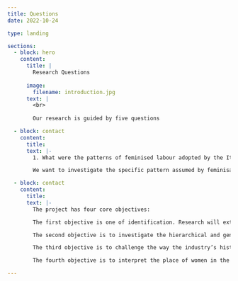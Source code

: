 ```yaml
---
title: Questions
date: 2022-10-24

type: landing

sections:
  - block: hero
    content:
      title: |
        Research Questions
        
      image:
        filename: introduction.jpg
      text: |
        <br>
        
        Our research is guided by five questions

  - block: contact
    content:
      title:
      text: |-
        1. What were the patterns of feminised labour adopted by the Italian film industry in the years 1945-85? 

        We want to investigate the specific pattern assumed by feminisation in an industry in which, after its re-establishment under Mussolini in the 1930s, most roles except for screen performance – including some of those considered ‘women’s work’ elsewhere – were filled by men. The re-ordering of gender roles in the phase of corporate expansion that was occasioned in the US by notions of business efficiency and stability, and in the UK by unionisation, occurred under the supervision of the Fascist state. After 1945, greater feminisation of ostensibly routine roles occurred alongside the breakthrough of some women into higher profile jobs. Throughout this period a central role in recruiting and training industry personnel was played by the national film school, the Centro Sperimentale di Cinematografia (CSC). With the cooperation secured from the CSC, the project will access archival records on the recruitment and progression over decades of female students and staff, illuminating the school’s role over several decades in contributing to, reinforcing, or undermining, industry gender norms. The producers and distributors’ association ANICA’s extensive archives will be researched from the perspective of gendered labour, paying attention to the economic treatment of different categories of worker and the role of women in the association itself.

  - block: contact
    content:
      title:
      text: |-
        The project has four core objectives: 

        The first objective is one of identification. Research will extend knowledge of women working as screenwriters, assistant directors, editors, production managers, producers, legal officers and set and costume designers. 

        The second objective is to investigate the hierarchical and gendered divisions of labour that governed the film industry, leading to the preclusion of key roles to women and a downplaying of the creative aspects of the spheres in which they were active (set and costume design, editing, dubbing, continuity and secretarial roles). 

        The third objective is to challenge the way the industry’s history has been written by valorising the personal papers of Mara Blasetti (one of the first female production managers), Cecilia Mangini (a pioneer director of documentaries who was always critical of the industry), and the screenwriter Suso Cecchi D’Amico and her daughters (both of whom later achieved prominence in state media institutions) – all of which will be catalogued and digitised in association with the Cineteca di Bologna. This will be complemented by oral histories of both past and present female film professionals.

        The fourth objective is to interpret the place of women in the industry adapting the insights of international research and those deriving from the methodologies adapted to the Italian case. In publications, documentary films, a photographic exhibition and other outputs, the team will elaborate on project archival work and interviews to highlight the varied nature of the obstacles women faced and the ways in which their labour was often configured as of a service nature and limited to supporting functions. It will shed light on the ways they used family, female sociability and soft skills to make careers for themselves even if proper acknowledgement and rewards were lacking. The project will interrogate the industry’s normative self-images, its understandings of creativity, its divisions of labour and will seek to understand whether there was greater flexibility in medium and small enterprises and in the less prestigious branches of the industry.

---
```





